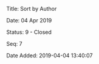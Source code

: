 Title:  Sort by Author

Date:   04 Apr 2019

Status: 9 - Closed

Seq:    7

Date Added: 2019-04-04 13:40:07

